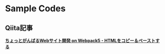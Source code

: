 # Sample Codes

## Qiita記事

**[ちょっとがんばるWebサイト開発 on Webpack5 - HTMLをコピー＆ペーストする](https://qiita.com/Sharkkii/items/033e3d8119bfe60f520e)**
